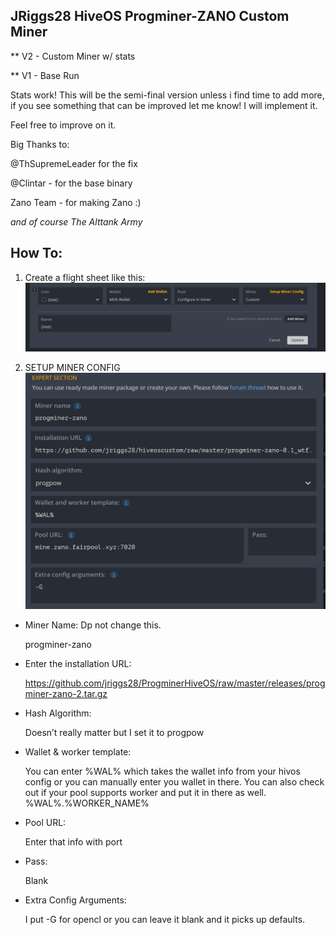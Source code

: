 ## JRiggs28  HiveOS Progminer-ZANO Custom Miner

** V2 - Custom Miner w/ stats

** V1 - Base Run

Stats work! This will be the semi-final version unless i find time to add more, if you see something that can be improved let me know! I will implement it.

Feel free to improve on it. 

Big Thanks to:

@ThSupremeLeader  for the fix 

@Clintar - for the base binary

Zano Team - for making Zano :)

*and of course
The Alttank Army*


## How To:

1) Create a flight sheet like this: 
![flightsheet1](minerconfig1.jpg)


2) SETUP MINER CONFIG
![minerconfig](minerconfig.jpg)

- Miner Name: Dp not change this.

  progminer-zano

- Enter the installation URL: 

  https://github.com/jriggs28/ProgminerHiveOS/raw/master/releases/progminer-zano-2.tar.gz

- Hash Algorithm:

  Doesn’t really matter but I set it to progpow

- Wallet & worker template:

  You can enter %WAL% which takes the wallet info from your hivos config or you can manually enter you wallet in there.  You can also check out if your pool supports worker and put it in there as well.
%WAL%.%WORKER_NAME%

- Pool URL:

  Enter that info with port

- Pass:

  Blank

- Extra Config Arguments:

  I put -G for opencl or you can leave it blank and it picks up defaults.
